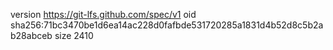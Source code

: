 version https://git-lfs.github.com/spec/v1
oid sha256:71bc3470be1d6ea14ac228d0fafbde531720285a1831d4b52d8c5b2ab28abceb
size 2410
